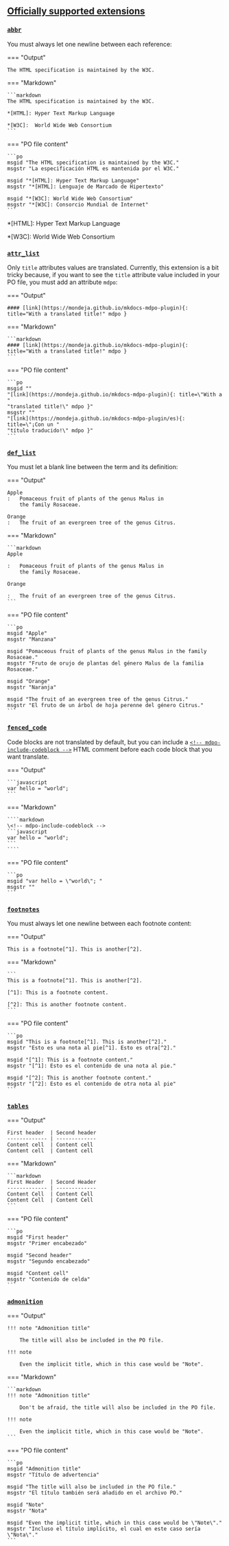 ## [Officially supported extensions][officially-supported-extensions]

<!-- mdpo-disable-next-line -->
### [**`abbr`**](https://python-markdown.github.io/extensions/abbreviations)

You must always let one newline between each reference:

=== "Output"

    The HTML specification is maintained by the W3C.

=== "Markdown"

    ```markdown
    The HTML specification is maintained by the W3C.

    *[HTML]: Hyper Text Markup Language

    *[W3C]:  World Wide Web Consortium
    ```

=== "PO file content"

    ```po
    msgid "The HTML specification is maintained by the W3C."
    msgstr "La especificación HTML es mantenida por el W3C."

    msgid "*[HTML]: Hyper Text Markup Language"
    msgstr "*[HTML]: Lenguaje de Marcado de Hipertexto"

    msgid "*[W3C]: World Wide Web Consortium"
    msgstr "*[W3C]: Consorcio Mundial de Internet"
    ```

*[HTML]: Hyper Text Markup Language

*[W3C]:  World Wide Web Consortium


<!-- mdpo-disable-next-line -->
### [**`attr_list`**](https://python-markdown.github.io/extensions/attr_list)

Only `title` attributes values are translated. Currently, this extension is a
bit tricky because, if you want to see the `title` attribute value included in
your PO file, you must add an attribute `mdpo`:

=== "Output"

    #### [link](https://mondeja.github.io/mkdocs-mdpo-plugin){: title="With a translated title!" mdpo }

=== "Markdown"

    ```markdown
    #### [link](https://mondeja.github.io/mkdocs-mdpo-plugin){: title="With a translated title!" mdpo }
    ```

=== "PO file content"

    ```po
    msgid ""
    "[link](https://mondeja.github.io/mkdocs-mdpo-plugin){: title=\"With a "
    "translated title!\" mdpo }"
    msgstr ""
    "[link](https://mondeja.github.io/mkdocs-mdpo-plugin/es){: title=\"¡Con un "
    "título traducido!\" mdpo }"
    ```

<!-- mdpo-disable-next-line -->
### [**`def_list`**](https://python-markdown.github.io/extensions/definition_lists)

You must let a blank line between the term and its definition:

=== "Output"

    Apple
    :   Pomaceous fruit of plants of the genus Malus in
        the family Rosaceae.

    Orange
    :   The fruit of an evergreen tree of the genus Citrus.

=== "Markdown"

    ```markdown
    Apple

    :   Pomaceous fruit of plants of the genus Malus in
        the family Rosaceae.

    Orange

    :   The fruit of an evergreen tree of the genus Citrus.
    ```

=== "PO file content"

    ```po
    msgid "Apple"
    msgstr "Manzana"

    msgid "Pomaceous fruit of plants of the genus Malus in the family Rosaceae."
    msgstr "Fruto de orujo de plantas del género Malus de la familia Rosaceae."

    msgid "Orange"
    msgstr "Naranja"

    msgid "The fruit of an evergreen tree of the genus Citrus."
    msgstr "El fruto de un árbol de hoja perenne del género Citrus."
    ```

<!-- mdpo-disable-next-line -->
### [**`fenced_code`**](https://python-markdown.github.io/extensions/fenced_code)

Code blocks are not translated by default, but you can include a
[`<!-- mdpo-include-codeblock -->`](https://mdpo.readthedocs.io/en/master/commands.html#code-blocks-extraction)
HTML comment before each code block that you want translate.

=== "Output"

    ```javascript
    var hello = "world";
    ```

=== "Markdown"

    ````markdown
    \<!-- mdpo-include-codeblock -->
    ```javascript
    var hello = "world";
    ```
    ````

=== "PO file content"

    ```po
    msgid "var hello = \"world\"; "
    msgstr ""
    ```

<!-- mdpo-disable-next-line -->
### [**`footnotes`**](https://python-markdown.github.io/extensions/footnotes)

You must always let one newline between each footnote content:

=== "Output"

    This is a footnote[^1]. This is another[^2].

[^1]: This is a footnote content.

[^2]: This is another footnote content.

=== "Markdown"

    ```
    This is a footnote[^1]. This is another[^2].

    [^1]: This is a footnote content.

    [^2]: This is another footnote content.
    ```

=== "PO file content"

    ```po
    msgid "This is a footnote[^1]. This is another[^2]."
    msgstr "Esto es una nota al pie[^1]. Esto es otra[^2]."

    msgid "[^1]: This is a footnote content."
    msgstr "[^1]: Esto es el contenido de una nota al pie."

    msgid "[^2]: This is another footnote content."
    msgstr "[^2]: Esto es el contenido de otra nota al pie"
    ```

<!-- mdpo-disable-next-line -->
### [**`tables`**](https://python-markdown.github.io/extensions/tables)

=== "Output"

    First header  | Second header
    ------------- | -------------
    Content cell  | Content cell
    Content cell  | Content cell

=== "Markdown"

    ```markdown
    First Header  | Second Header
    ------------- | -------------
    Content Cell  | Content Cell
    Content Cell  | Content Cell
    ```

=== "PO file content"

    ```po
    msgid "First header"
    msgstr "Primer encabezado"

    msgid "Second header"
    msgstr "Segundo encabezado"

    msgid "Content cell"
    msgstr "Contenido de celda"
    ```

<!-- mdpo-disable-next-line -->
### [**`admonition`**](https://python-markdown.github.io/extensions/admonition)

=== "Output"

    !!! note "Admonition title"

        The title will also be included in the PO file.

    !!! note

        Even the implicit title, which in this case would be "Note".

=== "Markdown"

    ```markdown
    !!! note "Admonition title"

        Don't be afraid, the title will also be included in the PO file.

    !!! note

        Even the implicit title, which in this case would be "Note".
    ```

=== "PO file content"

    ```po
    msgid "Admonition title"
    msgstr "Título de advertencia"

    msgid "The title will also be included in the PO file."
    msgstr "El título también será añadido en el archivo PO."

    msgid "Note"
    msgstr "Nota"

    msgid "Even the implicit title, which in this case would be \"Note\"."
    msgstr "Incluso el título implícito, el cual en este caso sería \"Nota\"."
    ```

[officially-supported-extensions]: https://python-markdown.github.io/extensions/#officially-supported-extensions
